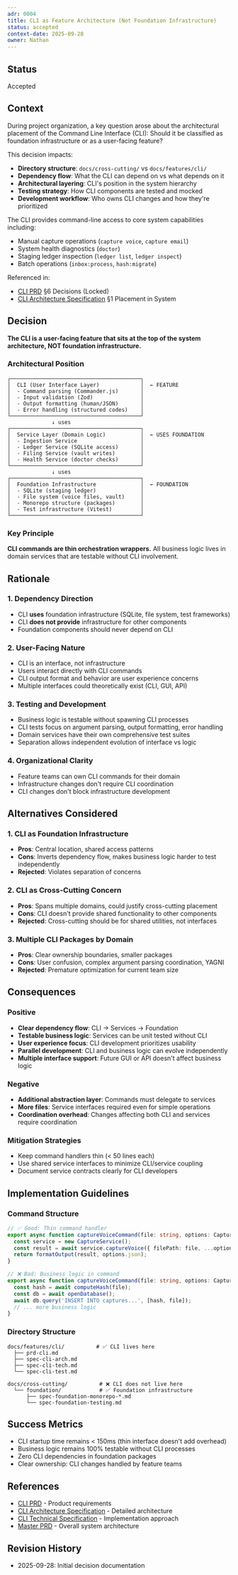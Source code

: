 ```yaml
---
adr: 0004
title: CLI as Feature Architecture (Not Foundation Infrastructure)
status: accepted
context-date: 2025-09-28
owner: Nathan
---
```


## Status

Accepted

## Context

During project organization, a key question arose about the architectural placement of the Command Line Interface (CLI): Should it be classified as foundation infrastructure or as a user-facing feature?

This decision impacts:
- **Directory structure**: `docs/cross-cutting/` vs `docs/features/cli/`
- **Dependency flow**: What the CLI can depend on vs what depends on it
- **Architectural layering**: CLI's position in the system hierarchy
- **Testing strategy**: How CLI components are tested and mocked
- **Development workflow**: Who owns CLI changes and how they're prioritized

The CLI provides command-line access to core system capabilities including:
- Manual capture operations (`capture voice`, `capture email`)
- System health diagnostics (`doctor`)
- Staging ledger inspection (`ledger list`, `ledger inspect`)
- Batch operations (`inbox:process`, `hash:migrate`)

Referenced in:
- [CLI PRD](../features/cli/prd-cli.md) §6 Decisions (Locked)
- [CLI Architecture Specification](../features/cli/spec-cli-arch.md) §1 Placement in System

## Decision

**The CLI is a user-facing feature that sits at the top of the system architecture, NOT foundation infrastructure.**

### Architectural Position

```
┌─────────────────────────────────────────┐
│  CLI (User Interface Layer)             │  ← FEATURE
│  - Command parsing (Commander.js)       │
│  - Input validation (Zod)               │
│  - Output formatting (human/JSON)       │
│  - Error handling (structured codes)    │
└─────────────────────────────────────────┘
              ↓ uses
┌─────────────────────────────────────────┐
│  Service Layer (Domain Logic)           │  ← USES FOUNDATION
│  - Ingestion Service                    │
│  - Ledger Service (SQLite access)       │
│  - Filing Service (vault writes)        │
│  - Health Service (doctor checks)       │
└─────────────────────────────────────────┘
              ↓ uses
┌─────────────────────────────────────────┐
│  Foundation Infrastructure              │  ← FOUNDATION
│  - SQLite (staging ledger)              │
│  - File system (voice files, vault)     │
│  - Monorepo structure (packages)        │
│  - Test infrastructure (Vitest)         │
└─────────────────────────────────────────┘
```

### Key Principle
**CLI commands are thin orchestration wrappers.** All business logic lives in domain services that are testable without CLI involvement.

## Rationale

### 1. Dependency Direction
- CLI **uses** foundation infrastructure (SQLite, file system, test frameworks)
- CLI **does not provide** infrastructure for other components
- Foundation components should never depend on CLI

### 2. User-Facing Nature
- CLI is an interface, not infrastructure
- Users interact directly with CLI commands
- CLI output format and behavior are user experience concerns
- Multiple interfaces could theoretically exist (CLI, GUI, API)

### 3. Testing and Development
- Business logic is testable without spawning CLI processes
- CLI tests focus on argument parsing, output formatting, error handling
- Domain services have their own comprehensive test suites
- Separation allows independent evolution of interface vs logic

### 4. Organizational Clarity
- Feature teams can own CLI commands for their domain
- Infrastructure changes don't require CLI coordination
- CLI changes don't block infrastructure development

## Alternatives Considered

### 1. CLI as Foundation Infrastructure
- **Pros**: Central location, shared access patterns
- **Cons**: Inverts dependency flow, makes business logic harder to test independently
- **Rejected**: Violates separation of concerns

### 2. CLI as Cross-Cutting Concern
- **Pros**: Spans multiple domains, could justify cross-cutting placement
- **Cons**: CLI doesn't provide shared functionality to other components
- **Rejected**: Cross-cutting should be for shared utilities, not interfaces

### 3. Multiple CLI Packages by Domain
- **Pros**: Clear ownership boundaries, smaller packages
- **Cons**: User confusion, complex argument parsing coordination, YAGNI
- **Rejected**: Premature optimization for current team size

## Consequences

### Positive
- **Clear dependency flow**: CLI → Services → Foundation
- **Testable business logic**: Services can be unit tested without CLI
- **User experience focus**: CLI development prioritizes usability
- **Parallel development**: CLI and business logic can evolve independently
- **Multiple interface support**: Future GUI or API doesn't affect business logic

### Negative
- **Additional abstraction layer**: Commands must delegate to services
- **More files**: Service interfaces required even for simple operations
- **Coordination overhead**: Changes affecting both CLI and services require coordination

### Mitigation Strategies
- Keep command handlers thin (< 50 lines each)
- Use shared service interfaces to minimize CLI/service coupling
- Document service contracts clearly for CLI developers

## Implementation Guidelines

### Command Structure
```typescript
// ✅ Good: Thin command handler
export async function captureVoiceCommand(file: string, options: CaptureOptions) {
  const service = new CaptureService();
  const result = await service.captureVoice({ filePath: file, ...options });
  return formatOutput(result, options.json);
}

// ❌ Bad: Business logic in command
export async function captureVoiceCommand(file: string, options: CaptureOptions) {
  const hash = await computeHash(file);
  const db = await openDatabase();
  await db.query('INSERT INTO captures...', [hash, file]);
  // ... more business logic
}
```

### Directory Structure
```
docs/features/cli/          # ✅ CLI lives here
  ├── prd-cli.md
  ├── spec-cli-arch.md
  ├── spec-cli-tech.md
  └── spec-cli-test.md

docs/cross-cutting/          # ❌ CLI does not live here
  └── foundation/            # ✅ Foundation infrastructure
      ├── spec-foundation-monorepo-*.md
      └── spec-foundation-testing.md
```

## Success Metrics

- CLI startup time remains < 150ms (thin interface doesn't add overhead)
- Business logic remains 100% testable without CLI processes
- Zero CLI dependencies in foundation packages
- Clear ownership: CLI changes handled by feature teams

## References

- [CLI PRD](../features/cli/prd-cli.md) - Product requirements
- [CLI Architecture Specification](../features/cli/spec-cli-arch.md) - Detailed architecture
- [CLI Technical Specification](../features/cli/spec-cli-tech.md) - Implementation approach
- [Master PRD](../master/prd-master.md) - Overall system architecture

## Revision History

- 2025-09-28: Initial decision documentation